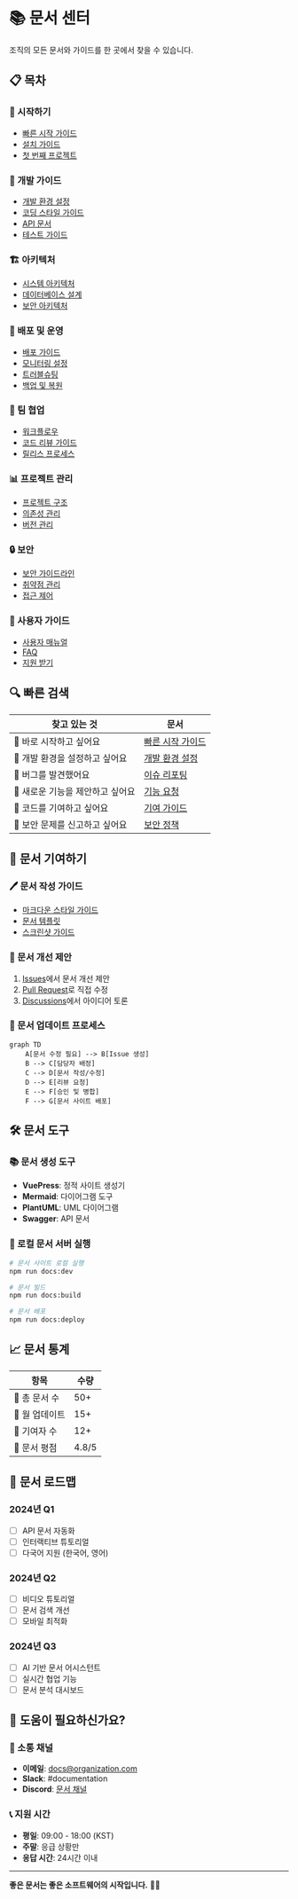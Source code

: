 # 📚 문서 센터

조직의 모든 문서와 가이드를 한 곳에서 찾을 수 있습니다.

## 📋 목차

### 🚀 시작하기
- [빠른 시작 가이드](./quick-start.md)
- [설치 가이드](./installation.md)
- [첫 번째 프로젝트](./first-project.md)

### 🔧 개발 가이드
- [개발 환경 설정](./development-setup.md)
- [코딩 스타일 가이드](./coding-style.md)
- [API 문서](./api-reference.md)
- [테스트 가이드](./testing.md)

### 🏗️ 아키텍처
- [시스템 아키텍처](./architecture.md)
- [데이터베이스 설계](./database-design.md)
- [보안 아키텍처](./security-architecture.md)

### 🚀 배포 및 운영
- [배포 가이드](./deployment.md)
- [모니터링 설정](./monitoring.md)
- [트러블슈팅](./troubleshooting.md)
- [백업 및 복원](./backup-restore.md)

### 👥 팀 협업
- [워크플로우](./workflow.md)
- [코드 리뷰 가이드](./code-review.md)
- [릴리스 프로세스](./release-process.md)

### 📊 프로젝트 관리
- [프로젝트 구조](./project-structure.md)
- [의존성 관리](./dependency-management.md)
- [버전 관리](./version-control.md)

### 🔒 보안
- [보안 가이드라인](./security-guidelines.md)
- [취약점 관리](./vulnerability-management.md)
- [접근 제어](./access-control.md)

### 🎯 사용자 가이드
- [사용자 매뉴얼](./user-manual.md)
- [FAQ](./faq.md)
- [지원 받기](./support.md)

## 🔍 빠른 검색

| 찾고 있는 것 | 문서 |
|-------------|------|
| 🏁 바로 시작하고 싶어요 | [빠른 시작 가이드](./quick-start.md) |
| 🔧 개발 환경을 설정하고 싶어요 | [개발 환경 설정](./development-setup.md) |
| 🐛 버그를 발견했어요 | [이슈 리포팅](./issue-reporting.md) |
| 🚀 새로운 기능을 제안하고 싶어요 | [기능 요청](./feature-request.md) |
| 📝 코드를 기여하고 싶어요 | [기여 가이드](../CONTRIBUTING.md) |
| 🔐 보안 문제를 신고하고 싶어요 | [보안 정책](../SECURITY.md) |

## 📖 문서 기여하기

### 🖊️ 문서 작성 가이드
- [마크다운 스타일 가이드](./markdown-style.md)
- [문서 템플릿](./templates/)
- [스크린샷 가이드](./screenshot-guide.md)

### 📝 문서 개선 제안
1. [Issues](../../issues)에서 문서 개선 제안
2. [Pull Request](../../pulls)로 직접 수정
3. [Discussions](../../discussions)에서 아이디어 토론

### 🔄 문서 업데이트 프로세스
```mermaid
graph TD
    A[문서 수정 필요] --> B[Issue 생성]
    B --> C[담당자 배정]
    C --> D[문서 작성/수정]
    D --> E[리뷰 요청]
    E --> F[승인 및 병합]
    F --> G[문서 사이트 배포]
```

## 🛠️ 문서 도구

### 📚 문서 생성 도구
- **VuePress**: 정적 사이트 생성기
- **Mermaid**: 다이어그램 도구
- **PlantUML**: UML 다이어그램
- **Swagger**: API 문서

### 🔧 로컬 문서 서버 실행
```bash
# 문서 사이트 로컬 실행
npm run docs:dev

# 문서 빌드
npm run docs:build

# 문서 배포
npm run docs:deploy
```

## 📈 문서 통계

| 항목 | 수량 |
|------|------|
| 📄 총 문서 수 | 50+ |
| 🔄 월 업데이트 | 15+ |
| 👥 기여자 수 | 12+ |
| 🌟 문서 평점 | 4.8/5 |

## 🎯 문서 로드맵

### 2024년 Q1
- [ ] API 문서 자동화
- [ ] 인터랙티브 튜토리얼
- [ ] 다국어 지원 (한국어, 영어)

### 2024년 Q2
- [ ] 비디오 튜토리얼
- [ ] 문서 검색 개선
- [ ] 모바일 최적화

### 2024년 Q3
- [ ] AI 기반 문서 어시스턴트
- [ ] 실시간 협업 기능
- [ ] 문서 분석 대시보드

## 🤝 도움이 필요하신가요?

### 💬 소통 채널
- **이메일**: docs@organization.com
- **Slack**: #documentation
- **Discord**: [문서 채널](https://discord.gg/organization)

### 📞 지원 시간
- **평일**: 09:00 - 18:00 (KST)
- **주말**: 응급 상황만
- **응답 시간**: 24시간 이내

---

**좋은 문서는 좋은 소프트웨어의 시작입니다.** 📖✨ 
